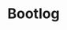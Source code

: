 # Bootlog

<script>
import Bootlog from "src/client/bootlog.js"
import d3 from "src/external/d3.v5.js"

(async() => {
  var currentboot = []
  await Bootlog.current().db.logs.each(ea => {
    if (ea.bootid == lively4currentbootid) {
      currentboot.push(ea)
    }
  })

  if (currentboot.length == 0) {
    return "no log for current boot, please enable <b>Preference > keep bootlog</b>"
  }

  var chart = await lively.create("d3-barchart")
  chart.style.width = "1200px"
  
  var offset = currentboot[0].date
  var color = d3.scaleOrdinal(d3.schemeCategory10);           
  var nodeMap = new Map();              
  var data = currentboot
    .map(ea => {
      return {
        log: ea,
        children: [],
        label: ea.url.replace(/.*\//,""),
        x0: ea.date - ea.time - offset,
        x1: ea.date - offset,
      }
    })
    
  data = _.sortBy(data, d => d.log.date)
  data = data.map(d => {
      var parentNode = nodeMap.get(d.log.url)
      if (parentNode) {
        parentNode.children.push(d)
        d.parent = parentNode
        return null
      } else {
        nodeMap.set(d.log.url, d)
        return d
      }
    })
    .filter(ea => ea)
        
  chart.config({
    height(d, defaultValue) {
    
      if (d.log.mode.match(/resolveInstantiate(Dep)?End/)) {
        return 0.3 * parseFloat(defaultValue)
      }
      return defaultValue
    },
    onclick(d, evt) {
      if(evt.shiftKey) {
        lively.openInspector(d)
      } else {
        lively.openBrowser(d.log.url, true)
      }
    },
    color(d) {
      return color(d.log.mode)
    },
    title(d) {
      return d.log.mode + " \n" + d.log.url + "\n" + d.log.time.toFixed(2) + "ms"
    }
  })
  
  chart.setData(data)
  chart.updateViz() 
  
  async function analysisTable(mode) {
    
    var table = await lively.create("lively-table")
    var filtered = currentboot.filter(ea => ea.mode == mode)
    var analysis = _.sortBy(filtered, ea => ea.time).reverse().slice(0, 5).map(ea => ({
      name: ea.url.replace(lively4url, ""),  
      time: (ea.time / 1000).toFixed(3)+ "s"}));
    analysis.push({name: "total", time: (filtered
        .reduce((sum, ea) => sum + ea.time, 0) / 1000).toFixed(3)+ "s"});
    table.setFromJSO(analysis)
    return <div><h3>Details: {mode}</h3>{table}</div>
  }
  var transpileTable = await analysisTable("transpiled")
  var evaluateTable = await analysisTable("evaluate")

  return <div>{transpileTable}{evaluateTable}{chart}</div>
})()
</script>